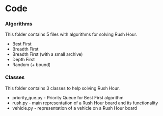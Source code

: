# Code

### Algorithms
This folder contains 5 files with algorithms for solving Rush Hour.
* Best First
* Breadth First
* Breadth First (with a small archive)
* Depth First
* Random (+ bound)

### Classes
This folder contains 3 classes to help solving Rush Hour.
* priority_que.py - Priority Queue for Best First algorithm
* rush.py - main representation of a Rush Hour board and its functionality
* vehicle.py - representation of a vehicle on a Rush Hour board
